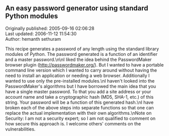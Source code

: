 ## An easy password generator using standard Python modules  
Originally published: 2005-09-16 02:06:28  
Last updated: 2006-11-12 11:54:30  
Author: hemanth sethuram  
  
This recipe generates a password of any length using the standard library modules of Python. The password generated is a function of an identifier and a master password.\n\nI liked the idea behind the PasswordMaker browser plugin (http://passwordmaker.org/). But I wanted to have a portable command line version which I wanted to carry around without having the need to install an application or needing a web browser. Additionally I wanted to use only the pre-installed modules.\nI haven't looked into the PasswordMaker's algorithms but I have borrowed the main idea that you have a single master password. To that you add a site address or your account name and take a cryptographic hash (MD5, SHA-1, etc.) of this string. Your password will be a function of this generated hash.\nI have broken each of the above steps into separate functions so that one can replace the actual implementation with their own algorithms.\nNote on Security: I am not a security expert; so I am not qualified to comment on how secure this approach is. I welcome others' comments on the vulnerabilities.